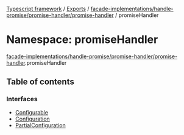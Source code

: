 [Typescript framework](../index.md) / [Exports](../modules.md) / [facade-implementations/handle-promise/promise-handler/promise-handler](facade_implementations_handle_promise_promise_handler_promise_handler.md) / promiseHandler

# Namespace: promiseHandler

[facade-implementations/handle-promise/promise-handler/promise-handler](facade_implementations_handle_promise_promise_handler_promise_handler.md).promiseHandler

## Table of contents

### Interfaces

- [Configurable](../interfaces/facade_implementations_handle_promise_promise_handler_promise_handler.promiseHandler.Configurable.md)
- [Configuration](../interfaces/facade_implementations_handle_promise_promise_handler_promise_handler.promiseHandler.Configuration.md)
- [PartialConfiguration](../interfaces/facade_implementations_handle_promise_promise_handler_promise_handler.promiseHandler.PartialConfiguration.md)
